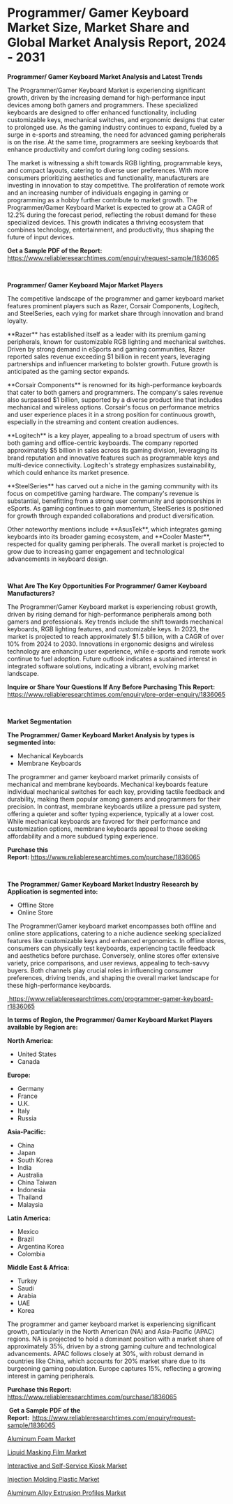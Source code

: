 <p><h1>Programmer/ Gamer Keyboard Market Size, Market Share and Global Market Analysis Report, 2024 - 2031</h1></p><p><strong>Programmer/ Gamer Keyboard Market Analysis and Latest Trends</strong></p>
<p><p>The Programmer/Gamer Keyboard Market is experiencing significant growth, driven by the increasing demand for high-performance input devices among both gamers and programmers. These specialized keyboards are designed to offer enhanced functionality, including customizable keys, mechanical switches, and ergonomic designs that cater to prolonged use. As the gaming industry continues to expand, fueled by a surge in e-sports and streaming, the need for advanced gaming peripherals is on the rise. At the same time, programmers are seeking keyboards that enhance productivity and comfort during long coding sessions.</p><p>The market is witnessing a shift towards RGB lighting, programmable keys, and compact layouts, catering to diverse user preferences. With more consumers prioritizing aesthetics and functionality, manufacturers are investing in innovation to stay competitive. The proliferation of remote work and an increasing number of individuals engaging in gaming or programming as a hobby further contribute to market growth. The Programmer/Gamer Keyboard Market is expected to grow at a CAGR of 12.2% during the forecast period, reflecting the robust demand for these specialized devices. This growth indicates a thriving ecosystem that combines technology, entertainment, and productivity, thus shaping the future of input devices.</p></p>
<p><strong>Get a Sample PDF of the Report:&nbsp;</strong> <a href="https://www.reliableresearchtimes.com/enquiry/request-sample/1836065?utm_campaign=1393&utm_medium=2&utm_source=Github&utm_content=ia&utm_term=16102024&utm_id=programmer-gamer-keyboard">https://www.reliableresearchtimes.com/enquiry/request-sample/1836065</a></p>
<p>&nbsp;</p>
<p><strong>Programmer/ Gamer Keyboard Major Market Players</strong></p>
<p><p>The competitive landscape of the programmer and gamer keyboard market features prominent players such as Razer, Corsair Components, Logitech, and SteelSeries, each vying for market share through innovation and brand loyalty.</p><p>**Razer** has established itself as a leader with its premium gaming peripherals, known for customizable RGB lighting and mechanical switches. Driven by strong demand in eSports and gaming communities, Razer reported sales revenue exceeding $1 billion in recent years, leveraging partnerships and influencer marketing to bolster growth. Future growth is anticipated as the gaming sector expands.</p><p>**Corsair Components** is renowned for its high-performance keyboards that cater to both gamers and programmers. The company's sales revenue also surpassed $1 billion, supported by a diverse product line that includes mechanical and wireless options. Corsair's focus on performance metrics and user experience places it in a strong position for continuous growth, especially in the streaming and content creation audiences.</p><p>**Logitech** is a key player, appealing to a broad spectrum of users with both gaming and office-centric keyboards. The company reported approximately $5 billion in sales across its gaming division, leveraging its brand reputation and innovative features such as programmable keys and multi-device connectivity. Logitech's strategy emphasizes sustainability, which could enhance its market presence.</p><p>**SteelSeries** has carved out a niche in the gaming community with its focus on competitive gaming hardware. The company's revenue is substantial, benefitting from a strong user community and sponsorships in eSports. As gaming continues to gain momentum, SteelSeries is positioned for growth through expanded collaborations and product diversification.</p><p>Other noteworthy mentions include **AsusTek**, which integrates gaming keyboards into its broader gaming ecosystem, and **Cooler Master**, respected for quality gaming peripherals. The overall market is projected to grow due to increasing gamer engagement and technological advancements in keyboard design.</p></p>
<p>&nbsp;</p>
<p><strong>What Are The Key Opportunities For Programmer/ Gamer Keyboard Manufacturers?</strong></p>
<p><p>The Programmer/Gamer Keyboard market is experiencing robust growth, driven by rising demand for high-performance peripherals among both gamers and professionals. Key trends include the shift towards mechanical keyboards, RGB lighting features, and customizable keys. In 2023, the market is projected to reach approximately $1.5 billion, with a CAGR of over 10% from 2024 to 2030. Innovations in ergonomic designs and wireless technology are enhancing user experience, while e-sports and remote work continue to fuel adoption. Future outlook indicates a sustained interest in integrated software solutions, indicating a vibrant, evolving market landscape.</p></p>
<p><strong>Inquire or Share Your Questions If Any Before Purchasing This Report:</strong> <a href="https://www.reliableresearchtimes.com/enquiry/pre-order-enquiry/1836065?utm_campaign=1393&utm_medium=2&utm_source=Github&utm_content=ia&utm_term=16102024&utm_id=programmer-gamer-keyboard">https://www.reliableresearchtimes.com/enquiry/pre-order-enquiry/1836065</a></p>
<p>&nbsp;</p>
<p><strong>Market Segmentation</strong></p>
<p><strong>The Programmer/ Gamer Keyboard Market Analysis by types is segmented into:</strong></p>
<p><ul><li>Mechanical Keyboards</li><li>Membrane Keyboards</li></ul></p>
<p><p>The programmer and gamer keyboard market primarily consists of mechanical and membrane keyboards. Mechanical keyboards feature individual mechanical switches for each key, providing tactile feedback and durability, making them popular among gamers and programmers for their precision. In contrast, membrane keyboards utilize a pressure pad system, offering a quieter and softer typing experience, typically at a lower cost. While mechanical keyboards are favored for their performance and customization options, membrane keyboards appeal to those seeking affordability and a more subdued typing experience.</p></p>
<p><strong>Purchase this Report:&nbsp;</strong><a href="https://www.reliableresearchtimes.com/purchase/1836065?utm_campaign=1393&utm_medium=2&utm_source=Github&utm_content=ia&utm_term=16102024&utm_id=programmer-gamer-keyboard">https://www.reliableresearchtimes.com/purchase/1836065</a></p>
<p>&nbsp;</p>
<p><strong>The Programmer/ Gamer Keyboard Market Industry Research by Application is segmented into:</strong></p>
<p><ul><li>Offline Store</li><li>Online Store</li></ul></p>
<p><p>The Programmer/Gamer keyboard market encompasses both offline and online store applications, catering to a niche audience seeking specialized features like customizable keys and enhanced ergonomics. In offline stores, consumers can physically test keyboards, experiencing tactile feedback and aesthetics before purchase. Conversely, online stores offer extensive variety, price comparisons, and user reviews, appealing to tech-savvy buyers. Both channels play crucial roles in influencing consumer preferences, driving trends, and shaping the overall market landscape for these high-performance keyboards.</p></p>
<p><a href="https://www.reliableresearchtimes.com/programmer-gamer-keyboard-r1836065?utm_campaign=1393&utm_medium=2&utm_source=Github&utm_content=ia&utm_term=16102024&utm_id=programmer-gamer-keyboard">&nbsp;https://www.reliableresearchtimes.com/programmer-gamer-keyboard-r1836065</a></p>
<p><strong>In terms of Region, the Programmer/ Gamer Keyboard Market Players available by Region are:</strong></p>
<p>
    <p> <strong> North America: </strong>
        <ul>
            <li>United States</li>
            <li>Canada</li>
        </ul>
        </p> 
    <p> <strong> Europe: </strong>
        <ul>
            <li>Germany</li>
            <li>France</li>
            <li>U.K.</li>
            <li>Italy</li>
            <li>Russia</li>
        </ul>
        </p> 
    <p> <strong> Asia-Pacific: </strong>
        <ul>
            <li>China</li>
            <li>Japan</li>
            <li>South Korea</li>
            <li>India</li>
            <li>Australia</li>
            <li>China Taiwan</li>
            <li>Indonesia</li>
            <li>Thailand</li>
            <li>Malaysia</li>
        </ul>
        </p> 
    <p> <strong> Latin America: </strong>
        <ul>
            <li>Mexico</li>
            <li>Brazil</li>
            <li>Argentina Korea</li>
            <li>Colombia</li>
        </ul>
        </p> 
    <p> <strong> Middle East & Africa: </strong>
        <ul>
            <li>Turkey</li>
            <li>Saudi</li>
            <li>Arabia</li>
            <li>UAE</li>
            <li>Korea</li>
        </ul>
    </p>
    </p>
<p><p>The programmer and gamer keyboard market is experiencing significant growth, particularly in the North American (NA) and Asia-Pacific (APAC) regions. NA is projected to hold a dominant position with a market share of approximately 35%, driven by a strong gaming culture and technological advancements. APAC follows closely at 30%, with robust demand in countries like China, which accounts for 20% market share due to its burgeoning gaming population. Europe captures 15%, reflecting a growing interest in gaming peripherals.</p></p>
<p><strong>Purchase this Report: </strong><a href="https://www.reliableresearchtimes.com/purchase/1836065?utm_campaign=1393&utm_medium=2&utm_source=Github&utm_content=ia&utm_term=16102024&utm_id=programmer-gamer-keyboard">https://www.reliableresearchtimes.com/purchase/1836065</a></p>
<p>&nbsp;<strong>Get a Sample PDF of the Report:&nbsp;&nbsp;</strong><a href="https://www.reliableresearchtimes.com/enquiry/request-sample/1836065?utm_campaign=1393&utm_medium=2&utm_source=Github&utm_content=ia&utm_term=16102024&utm_id=programmer-gamer-keyboard">https://www.reliableresearchtimes.com/enquiry/request-sample/1836065</a></p>
<p><strong></strong></p>
<p><p><a href="https://www.linkedin.com/pulse/emerging-trends-aluminum-foam-market-global-outlook-acntc?utm_campaign=1393&utm_medium=2&utm_source=Github&utm_content=ia&utm_term=16102024&utm_id=programmer-gamer-keyboard">Aluminum Foam Market</a></p><p><a href="https://www.linkedin.com/pulse/liquid-masking-film-market-size-segmentation-trends-growth-tpffc?utm_campaign=1393&utm_medium=2&utm_source=Github&utm_content=ia&utm_term=16102024&utm_id=programmer-gamer-keyboard">Liquid Masking Film Market</a></p><p><a href="https://github.com/AKSHATREPORTPRIME/Market-Research-Report-List-6/blob/main/interactive-and-self-service-kiosk-market.md?utm_campaign=1393&utm_medium=2&utm_source=Github&utm_content=ia&utm_term=16102024&utm_id=programmer-gamer-keyboard">Interactive and Self-Service Kiosk Market</a></p><p><a href="https://www.linkedin.com/pulse/insights-injection-molding-plastic-market-size-which-expanding-oazcc?utm_campaign=1393&utm_medium=2&utm_source=Github&utm_content=ia&utm_term=16102024&utm_id=programmer-gamer-keyboard">Injection Molding Plastic Market</a></p><p><a href="https://www.linkedin.com/pulse/aluminum-alloy-extrusion-profiles-market-overview-global-w7j8c?utm_campaign=1393&utm_medium=2&utm_source=Github&utm_content=ia&utm_term=16102024&utm_id=programmer-gamer-keyboard">Aluminum Alloy Extrusion Profiles Market</a></p></p>